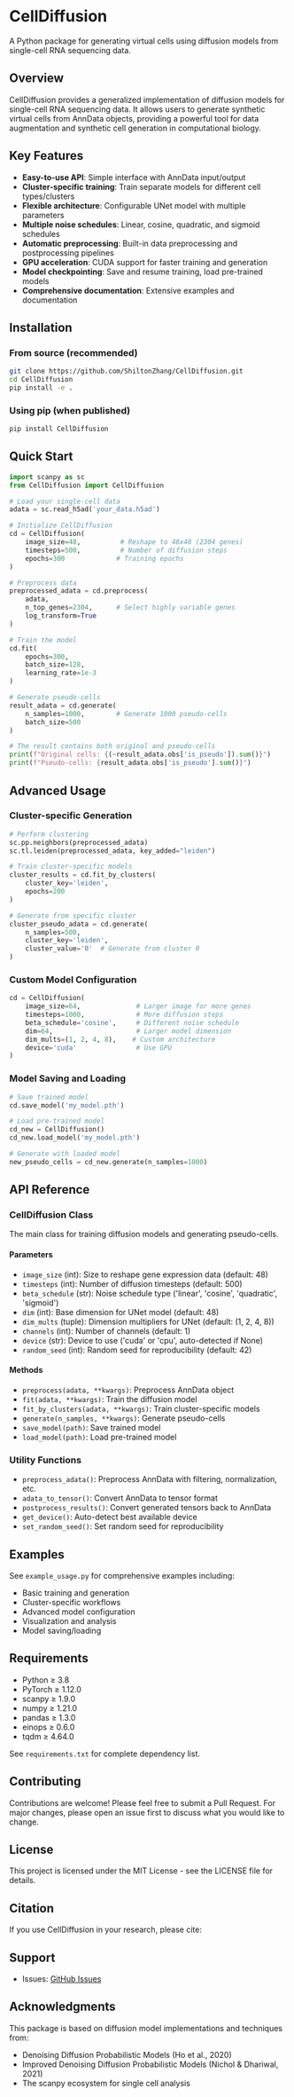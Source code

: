 # CellDiffusion

A Python package for generating virtual cells using diffusion models from single-cell RNA sequencing data.

## Overview

CellDiffusion provides a generalized implementation of diffusion models for single-cell RNA sequencing data. It allows users to generate synthetic virtual cells from AnnData objects, providing a powerful tool for data augmentation and synthetic cell generation in computational biology.

## Key Features

- **Easy-to-use API**: Simple interface with AnnData input/output
- **Cluster-specific training**: Train separate models for different cell types/clusters
- **Flexible architecture**: Configurable UNet model with multiple parameters
- **Multiple noise schedules**: Linear, cosine, quadratic, and sigmoid schedules
- **Automatic preprocessing**: Built-in data preprocessing and postprocessing pipelines
- **GPU acceleration**: CUDA support for faster training and generation
- **Model checkpointing**: Save and resume training, load pre-trained models
- **Comprehensive documentation**: Extensive examples and documentation

## Installation

### From source (recommended)

```bash
git clone https://github.com/ShiltonZhang/CellDiffusion.git
cd CellDiffusion
pip install -e .
```

### Using pip (when published)

```bash
pip install CellDiffusion
```

## Quick Start

```python
import scanpy as sc
from CellDiffusion import CellDiffusion

# Load your single-cell data
adata = sc.read_h5ad('your_data.h5ad')

# Initialize CellDiffusion
cd = CellDiffusion(
    image_size=48,          # Reshape to 48x48 (2304 genes)
    timesteps=500,          # Number of diffusion steps
    epochs=300             # Training epochs
)

# Preprocess data
preprocessed_adata = cd.preprocess(
    adata,
    n_top_genes=2304,      # Select highly variable genes
    log_transform=True
)

# Train the model
cd.fit(
    epochs=300,
    batch_size=128,
    learning_rate=1e-3
)

# Generate pseudo-cells
result_adata = cd.generate(
    n_samples=1000,        # Generate 1000 pseudo-cells
    batch_size=500
)

# The result contains both original and pseudo-cells
print(f"Original cells: {(~result_adata.obs['is_pseudo']).sum()}")
print(f"Pseudo-cells: {result_adata.obs['is_pseudo'].sum()}")
```

## Advanced Usage

### Cluster-specific Generation

```python
# Perform clustering
sc.pp.neighbors(preprocessed_adata)
sc.tl.leiden(preprocessed_adata, key_added="leiden")

# Train cluster-specific models
cluster_results = cd.fit_by_clusters(
    cluster_key='leiden',
    epochs=200
)

# Generate from specific cluster
cluster_pseudo_adata = cd.generate(
    n_samples=500,
    cluster_key='leiden',
    cluster_value='0'  # Generate from cluster 0
)
```

### Custom Model Configuration

```python
cd = CellDiffusion(
    image_size=64,              # Larger image for more genes
    timesteps=1000,             # More diffusion steps
    beta_schedule='cosine',     # Different noise schedule
    dim=64,                     # Larger model dimension
    dim_mults=(1, 2, 4, 8),    # Custom architecture
    device='cuda'               # Use GPU
)
```

### Model Saving and Loading

```python
# Save trained model
cd.save_model('my_model.pth')

# Load pre-trained model
cd_new = CellDiffusion()
cd_new.load_model('my_model.pth')

# Generate with loaded model
new_pseudo_cells = cd_new.generate(n_samples=1000)
```

## API Reference

### CellDiffusion Class

The main class for training diffusion models and generating pseudo-cells.

#### Parameters

- `image_size` (int): Size to reshape gene expression data (default: 48)
- `timesteps` (int): Number of diffusion timesteps (default: 500) 
- `beta_schedule` (str): Noise schedule type ('linear', 'cosine', 'quadratic', 'sigmoid')
- `dim` (int): Base dimension for UNet model (default: 48)
- `dim_mults` (tuple): Dimension multipliers for UNet (default: (1, 2, 4, 8))
- `channels` (int): Number of channels (default: 1)
- `device` (str): Device to use ('cuda' or 'cpu', auto-detected if None)
- `random_seed` (int): Random seed for reproducibility (default: 42)

#### Methods

- `preprocess(adata, **kwargs)`: Preprocess AnnData object
- `fit(adata, **kwargs)`: Train the diffusion model
- `fit_by_clusters(adata, **kwargs)`: Train cluster-specific models
- `generate(n_samples, **kwargs)`: Generate pseudo-cells
- `save_model(path)`: Save trained model
- `load_model(path)`: Load pre-trained model

### Utility Functions

- `preprocess_adata()`: Preprocess AnnData with filtering, normalization, etc.
- `adata_to_tensor()`: Convert AnnData to tensor format
- `postprocess_results()`: Convert generated tensors back to AnnData
- `get_device()`: Auto-detect best available device
- `set_random_seed()`: Set random seed for reproducibility

## Examples

See `example_usage.py` for comprehensive examples including:

- Basic training and generation
- Cluster-specific workflows  
- Advanced model configuration
- Visualization and analysis
- Model saving/loading

## Requirements

- Python ≥ 3.8
- PyTorch ≥ 1.12.0
- scanpy ≥ 1.9.0
- numpy ≥ 1.21.0
- pandas ≥ 1.3.0
- einops ≥ 0.6.0
- tqdm ≥ 4.64.0

See `requirements.txt` for complete dependency list.

## Contributing

Contributions are welcome! Please feel free to submit a Pull Request. For major changes, please open an issue first to discuss what you would like to change.

## License

This project is licensed under the MIT License - see the LICENSE file for details.

## Citation

If you use CellDiffusion in your research, please cite:


## Support

- Issues: [GitHub Issues](https://github.com/ShiltonZhang/CellDiffusion/issues)

## Acknowledgments

This package is based on diffusion model implementations and techniques from:
- Denoising Diffusion Probabilistic Models (Ho et al., 2020)
- Improved Denoising Diffusion Probabilistic Models (Nichol & Dhariwal, 2021)
- The scanpy ecosystem for single cell analysis
